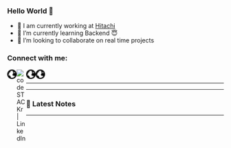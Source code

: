 ### Hello World 👋

- 🔭 I am currently working at [Hitachi][hitachi]
- 🌱 I’m currently learning Backend 😇
- 👯 I’m looking to collaborate on real time projects


### Connect with me:

[<img align="left" alt="codeSTACKr.com" width="22px" src="https://raw.githubusercontent.com/iconic/open-iconic/master/svg/globe.svg" />][website]
[<img align="left" alt="codeSTACKr | LinkedIn" width="22px" src="https://cdn.jsdelivr.net/npm/simple-icons@v3/icons/linkedin.svg" />][linkedin]
[<img align="left" alt="codeSTACKr.com" width="22px" src="https://raw.githubusercontent.com/iconic/open-iconic/master/svg/globe.svg" />][lichess]
[<img align="left" alt="codeSTACKr.com" width="22px" src="https://raw.githubusercontent.com/iconic/open-iconic/master/svg/globe.svg" />][bs]

<br />

---


---

### 📕 Latest Notes

---

[website]: https://bqwerr.github.io
[linkedin]: https://linkedin.com/
[hitachi]: https://www.hitachivantara.com/
[lichess]: https://lichess.org/@/LazY_KnIghT
[bs]: https://binarysearch.com/@/BruteForce
